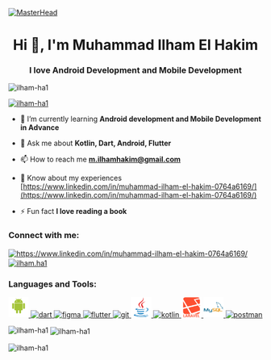 [![MasterHead](https://1.bp.blogspot.com/-7A4WynwLsMw/XbBpCXG8fHI/AAAAAAAAMt4/uOa1bpLskYgrwGbllhSu2SDj_Mig8SXJQCLcBGAsYHQ/s1600/2000_600px.gif)](https://www.linkedin.com/in/muhammad-ilham-el-hakim-0764a6169/)
<h1 align="center">Hi 👋, I'm Muhammad Ilham El Hakim</h1>
<h3 align="center">I love Android Development and Mobile Development</h3>

<p align="left"> <img src="https://komarev.com/ghpvc/?username=ilham-ha1&label=Profile%20views&color=0e75b6&style=flat" alt="ilham-ha1" /> </p>

<p align="left"> <a href="https://github.com/ryo-ma/github-profile-trophy"><img src="https://github-profile-trophy.vercel.app/?username=ilham-ha1" alt="ilham-ha1" /></a> </p>

- 🌱 I’m currently learning **Android development and Mobile Development in Advance**

- 💬 Ask me about **Kotlin, Dart, Android, Flutter**

- 📫 How to reach me **m.ilhamhakim@gmail.com**

- 📄 Know about my experiences [https://www.linkedin.com/in/muhammad-ilham-el-hakim-0764a6169/](https://www.linkedin.com/in/muhammad-ilham-el-hakim-0764a6169/)

- ⚡ Fun fact **I love reading a book**

<h3 align="left">Connect with me:</h3>
<p align="left">
<a href="https://linkedin.com/in/https://www.linkedin.com/in/muhammad-ilham-el-hakim-0764a6169/" target="blank"><img align="center" src="https://raw.githubusercontent.com/rahuldkjain/github-profile-readme-generator/master/src/images/icons/Social/linked-in-alt.svg" alt="https://www.linkedin.com/in/muhammad-ilham-el-hakim-0764a6169/" height="30" width="40" /></a>
<a href="https://instagram.com/ilham.ha1" target="blank"><img align="center" src="https://raw.githubusercontent.com/rahuldkjain/github-profile-readme-generator/master/src/images/icons/Social/instagram.svg" alt="ilham.ha1" height="30" width="40" /></a>
</p>

<h3 align="left">Languages and Tools:</h3>
<p align="left"> <a href="https://developer.android.com" target="_blank" rel="noreferrer"> <img src="https://raw.githubusercontent.com/devicons/devicon/master/icons/android/android-original-wordmark.svg" alt="android" width="40" height="40"/> </a> <a href="https://dart.dev" target="_blank" rel="noreferrer"> <img src="https://www.vectorlogo.zone/logos/dartlang/dartlang-icon.svg" alt="dart" width="40" height="40"/> </a> <a href="https://www.figma.com/" target="_blank" rel="noreferrer"> <img src="https://www.vectorlogo.zone/logos/figma/figma-icon.svg" alt="figma" width="40" height="40"/> </a> <a href="https://flutter.dev" target="_blank" rel="noreferrer"> <img src="https://www.vectorlogo.zone/logos/flutterio/flutterio-icon.svg" alt="flutter" width="40" height="40"/> </a> <a href="https://git-scm.com/" target="_blank" rel="noreferrer"> <img src="https://www.vectorlogo.zone/logos/git-scm/git-scm-icon.svg" alt="git" width="40" height="40"/> </a> <a href="https://www.java.com" target="_blank" rel="noreferrer"> <img src="https://raw.githubusercontent.com/devicons/devicon/master/icons/java/java-original.svg" alt="java" width="40" height="40"/> </a> <a href="https://kotlinlang.org" target="_blank" rel="noreferrer"> <img src="https://www.vectorlogo.zone/logos/kotlinlang/kotlinlang-icon.svg" alt="kotlin" width="40" height="40"/> </a> <a href="https://laravel.com/" target="_blank" rel="noreferrer"> <img src="https://raw.githubusercontent.com/devicons/devicon/master/icons/laravel/laravel-plain-wordmark.svg" alt="laravel" width="40" height="40"/> </a> <a href="https://www.mysql.com/" target="_blank" rel="noreferrer"> <img src="https://raw.githubusercontent.com/devicons/devicon/master/icons/mysql/mysql-original-wordmark.svg" alt="mysql" width="40" height="40"/> </a> <a href="https://postman.com" target="_blank" rel="noreferrer"> <img src="https://www.vectorlogo.zone/logos/getpostman/getpostman-icon.svg" alt="postman" width="40" height="40"/> </a> </p>

<p><img align="left" src="https://github-readme-stats.vercel.app/api/top-langs?username=ilham-ha1&show_icons=true&locale=en&layout=compact" alt="ilham-ha1" /></p>

<p>&nbsp;<img align="center" src="https://github-readme-stats.vercel.app/api?username=ilham-ha1&show_icons=true&locale=en" alt="ilham-ha1" /></p>

<p><img align="center" src="https://github-readme-streak-stats.herokuapp.com/?user=ilham-ha1&" alt="ilham-ha1" /></p>
